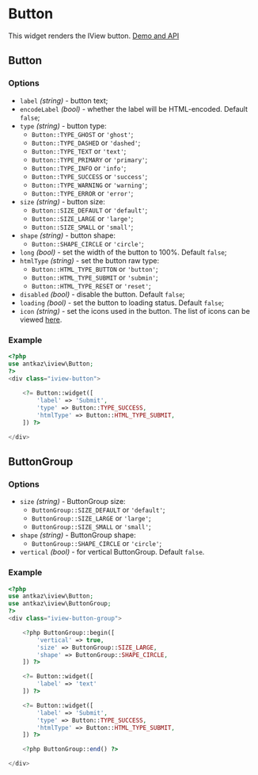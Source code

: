 # Button

This widget renders the IView button. [Demo and API](https://www.iviewui.com/components/button-en)

## Button

### Options

* `label` *(string)* - button text;
* `encodeLabel` *(bool)* - whether the label will be HTML-encoded. Default `false`;
* `type` *(string)* - button type:
    * `Button::TYPE_GHOST` or `'ghost'`;
    * `Button::TYPE_DASHED` or `'dashed'`;
    * `Button::TYPE_TEXT` or `'text'`;
    * `Button::TYPE_PRIMARY` or `'primary'`;
    * `Button::TYPE_INFO` or `'info'`;
    * `Button::TYPE_SUCCESS` or `'success'`;
    * `Button::TYPE_WARNING` or `'warning'`;
    * `Button::TYPE_ERROR` or `'error'`;
* `size` *(string)* - button size:
    * `Button::SIZE_DEFAULT` or `'default'`;
    * `Button::SIZE_LARGE` or `'large'`;
    * `Button::SIZE_SMALL` or `'small'`;
* `shape` *(string)* - button shape:
    * `Button::SHAPE_CIRCLE` or `'circle'`;
* `long` *(bool)* - set the width of the button to 100%. Default `false`;
* `htmlType` *(string)* - set the button raw type:
    * `Button::HTML_TYPE_BUTTON` or `'button'`;
    * `Button::HTML_TYPE_SUBMIT` or `'submin'`;
    * `Button::HTML_TYPE_RESET` or `'reset'`;
* `disabled` *(bool)* - disable the button. Default `false`;
* `loading` *(bool)* - set the button to loading status. Default `false`;
* `icon` *(string)* - set the icons used in the button. The list of icons can be viewed [here](https://www.iviewui.com/components/icon-en).

### Example

```php
<?php
use antkaz\iview\Button;
?>
<div class="iview-button">
    
    <?= Button::widget([
        'label' => 'Submit',
        'type' => Button::TYPE_SUCCESS,
        'htmlType' => Button::HTML_TYPE_SUBMIT,
    ]) ?>

</div>
```

## ButtonGroup

### Options

* `size` *(string)* - ButtonGroup size:
    * `ButtonGroup::SIZE_DEFAULT` or `'default'`;
    * `ButtonGroup::SIZE_LARGE` or `'large'`;
    * `ButtonGroup::SIZE_SMALL` or `'small'`;
* `shape` *(string)* - ButtonGroup shape:
    * `ButtonGroup::SHAPE_CIRCLE` or `'circle'`;
* `vertical` *(bool)* - for vertical ButtonGroup. Default `false`.

### Example

```php
<?php
use antkaz\iview\Button;
use antkaz\iview\ButtonGroup;
?>
<div class="iview-button-group">

    <?php ButtonGroup::begin([
        'vertical' => true,
        'size' => ButtonGroup::SIZE_LARGE,
        'shape' => ButtonGroup::SHAPE_CIRCLE,
    ]) ?>

    <?= Button::widget([
        'label' => 'text'
    ]) ?>

    <?= Button::widget([
        'label' => 'Submit',
        'type' => Button::TYPE_SUCCESS,
        'htmlType' => Button::HTML_TYPE_SUBMIT,
    ]) ?>

    <?php ButtonGroup::end() ?>

</div>
```
